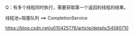 Q：有多个线程同时执行，需要获取第一个返回的线程的结果。

线程池+阻塞队列 ==> CompletionService

https://blog.csdn.net/u010425776/article/details/54580710